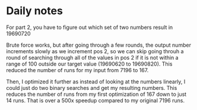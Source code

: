# Daily notes

For part 2, you have to figure out which set of two numbers result in 19690720

Brute force works, but after going through a few rounds, the output number increments slowly as we increment pos 2, so we can skip going throuh a round of searching through all of the values in pos 2 if it is not within a range of 100 outside our target value (19690620 to 19690820). This reduced the number of runs for my input from 7196 to 167.

Then, I optimized it further as instead of looking at the numbers linearly, I could just do two binary searches and get my resulting numbers. This reduces the number of runs from my first optimization of 167 down to just 14 runs. That is over a 500x speedup compared to my original 7196 runs.